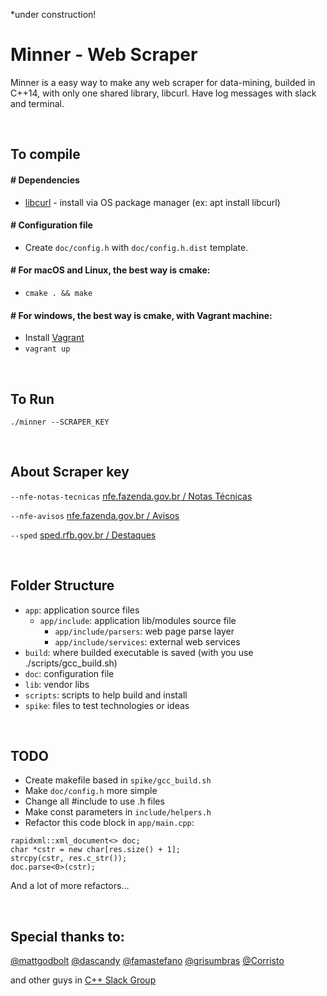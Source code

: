 *under construction!

# Minner - Web Scraper
Minner is a easy way to make any web scraper for data-mining, builded in C++14, with only one shared library, libcurl. Have log messages with slack and terminal.

<br>

## To compile
#### # Dependencies
* [libcurl](https://curl.haxx.se/libcurl) - install via OS package manager (ex: apt install libcurl)

#### # Configuration file
* Create ```doc/config.h``` with ```doc/config.h.dist``` template.

#### # For macOS and Linux, the best way is cmake:
* `cmake . && make`

#### # For windows, the best way is cmake, with Vagrant machine:
* Install [Vagrant](https://www.vagrantup.com/downloads.html)
* `vagrant up`

<br>

## To Run
`./minner --SCRAPER_KEY`

<br>

## About Scraper key
`--nfe-notas-tecnicas` [nfe.fazenda.gov.br / Notas Técnicas](http://www.nfe.fazenda.gov.br/portal/listaConteudo.aspx?tipoConteudo=tW+YMyk/50s=)

`--nfe-avisos` [nfe.fazenda.gov.br / Avisos](http://www.nfe.fazenda.gov.br/portal/informe.aspx?ehCTG=false)

`--sped` [sped.rfb.gov.br / Destaques](http://sped.rfb.gov.br)

<br>

## Folder Structure
* `app`: application source files
  * `app/include`: application lib/modules source file
    * `app/include/parsers`: web page parse layer
    * `app/include/services`: external web services
* `build`: where builded executable is saved (with you use ./scripts/gcc_build.sh)
* `doc`: configuration file
* `lib`: vendor libs
* `scripts`: scripts to help build and install
* `spike`: files to test technologies or ideas

<br>

## TODO
* Create makefile based in `spike/gcc_build.sh`
* Make `doc/config.h` more simple
* Change all #include to use .h files
* Make const parameters in `include/helpers.h`
* Refactor this code block in `app/main.cpp`:
```
rapidxml::xml_document<> doc;
char *cstr = new char[res.size() + 1];
strcpy(cstr, res.c_str());
doc.parse<0>(cstr);
```
And a lot of more refactors...

<br>

## Special thanks to:
[@mattgodbolt](https://github.com/mattgodbolt)
[@dascandy](https://github.com/dascandy)
[@famastefano](https://github.com/famastefano)
[@grisumbras](https://github.com/grisumbras)
[@Corristo](https://github.com/Corristo)

and other guys in [C++ Slack Group](http://cpplang.diegostamigni.com/)
